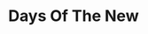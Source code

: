 ---
title: "Days Of The New"
summary: "Days of the New was an American rock band from Charlestown, Indiana, formed in 1995. The band later relocated to Louisville, Kentucky. The band consists of vocalist/guitarist Travis Meeks and a variety of supporting musicians. They are best known for the hit singles \"Touch, Peel and Stand\", \"The Down Town\", \"Shelf in the Room\", \"Enemy\", as well as radio hits \"Weapon and the Wound\", \"Hang On To This\" and \"Die Born\".
The band was formed by Meeks as an acoustic solo project during his teenage years. The first album, self-titled but informally known Yellow or Orange, featured Meeks, along with Jesse Vest, Todd Whitener and Mat Taul. Vest, Whitener and Taul went on to form Tantric. The group briefly included future pop star Nicole Scherzinger on the second album, also self-titled and informally known as Green. Other band members would include drummer Ray Rizzo, bassist Mike Starr and bassist Charlie Colin ."
slug: "days-of-the-new"
image: "days-of-the-new.jpg"
apple_music_artist_url: "https://music.apple.com/gb/artist/days-of-the-new/108163"
wikipedia_url: "https://en.wikipedia.org/wiki/Days_of_the_New"
---